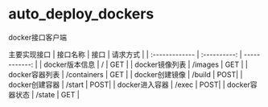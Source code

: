 # auto_deploy_dockers
docker接口客户端

主要实现接口
| 接口名称  | 接口 |   请求方式 |
| :------------- | :----------: | ------------: |
| docker版本信息 | /                | GET |
| docker镜像列表 | /images          | GET |
| docker容器列表 | /containers      | GET |
| docker创建镜像 | /build           | POST|
| docker创建容器 | /start           | POST|
| docker进入容器 | /exec            | POST|
| docker容器状态 | /state           | GET |
